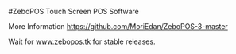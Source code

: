 #ZeboPOS Touch Screen POS Software

More Information
https://github.com/MoriEdan/ZeboPOS-3-master

Wait for www.zebopos.tk for stable releases.

